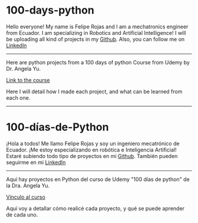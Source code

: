 # 100-days-python

Hello everyone! My name is Felipe Rojas and I am a mechatronics engineer from Ecuador. I am specializing in Robotics and Artificial Intelligence! 
I will be uploading all kind of projects in my [Github](https://github.com/FelipeZerokun).
Also, you can follow me on [LinkedIn](https://www.linkedin.com/in/felipe-rojas-17479a198/)

-----------------------------------------------------------------------------------------------------------------------------------------------------------------------------------
Here are python projects from a 100 days of python Course from Udemy by Dr. Angela Yu.

[Link to the course](https://www.udemy.com/course/100-days-of-code/)

Here I will detail how I made each project, and what can be learned from each one.

----------------------------------------------------------------------------------------------------------------------
# 100-días-de-Python

¡Hola a todos! Me llamo Felipe Rojas y soy un ingeniero mecatrónico de Ecuador. ¡Me estoy especializando en robótica e Inteligencia Artificial!
Estaré subiendo todo tipo de proyectos en mi [Github](https://github.com/FelipeZerokun).
También pueden seguirme en mi [LinkedIn](https://www.linkedin.com/in/felipe-rojas-17479a198/)

-----------------------------------------------------------------------------------------------------------------------------------------------------------------------------------
Aquí hay proyectos en Python del curso de Udemy "100 días de python" de la Dra. Angela Yu.

[Vínculo al curso](https://www.udemy.com/course/100-days-of-code/)

Aquí voy a detallar cómo realicé cada proyecto, y qué se puede aprender de cada uno.
